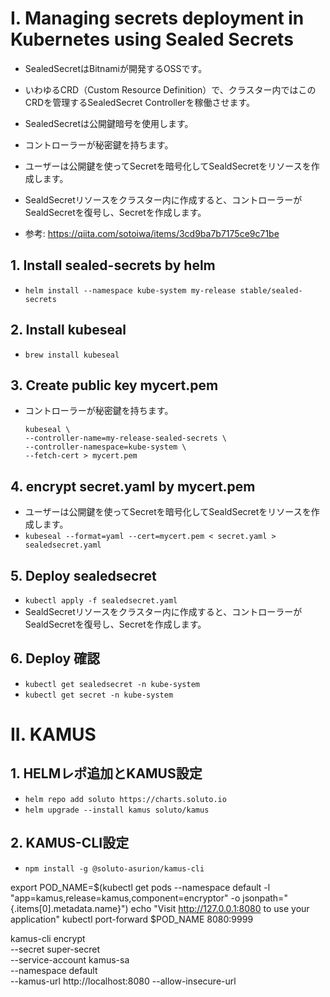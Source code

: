 # I. Managing secrets deployment in Kubernetes using Sealed Secrets
- SealedSecretはBitnamiが開発するOSSです。
- いわゆるCRD（Custom Resource Definition）で、クラスター内ではこのCRDを管理するSealedSecret Controllerを稼働させます。
- SealedSecretは公開鍵暗号を使用します。
- コントローラーが秘密鍵を持ちます。
- ユーザーは公開鍵を使ってSecretを暗号化してSealdSecretをリソースを作成します。
- SealdSecretリソースをクラスター内に作成すると、コントローラーがSealdSecretを復号し、Secretを作成します。

- 参考: https://qiita.com/sotoiwa/items/3cd9ba7b7175ce9c71be

## 1. Install sealed-secrets by helm
- `helm install --namespace kube-system my-release stable/sealed-secrets`

## 2. Install kubeseal
- `brew install kubeseal`

## 3. Create public key mycert.pem
- コントローラーが秘密鍵を持ちます。
    ```
    kubeseal \
    --controller-name=my-release-sealed-secrets \
    --controller-namespace=kube-system \
    --fetch-cert > mycert.pem
    ```

## 4. encrypt secret.yaml by mycert.pem
- ユーザーは公開鍵を使ってSecretを暗号化してSealdSecretをリソースを作成します。
- `kubeseal --format=yaml --cert=mycert.pem < secret.yaml > sealedsecret.yaml`
 
## 5. Deploy sealedsecret
- `kubectl apply -f sealedsecret.yaml`
- SealdSecretリソースをクラスター内に作成すると、コントローラーがSealdSecretを復号し、Secretを作成します。

## 6. Deploy 確認
- `kubectl get sealedsecret -n kube-system`
- `kubectl get secret -n kube-system`

# II. KAMUS
## 1. HELMレポ追加とKAMUS設定
- `helm repo add soluto https://charts.soluto.io`
- `helm upgrade --install kamus soluto/kamus`

## 2. KAMUS-CLI設定
- `npm install -g @soluto-asurion/kamus-cli`

export POD_NAME=$(kubectl get pods --namespace default -l "app=kamus,release=kamus,component=encryptor" -o jsonpath="{.items[0].metadata.name}")
echo "Visit http://127.0.0.1:8080 to use your application"
kubectl port-forward $POD_NAME 8080:9999

kamus-cli encrypt \
    --secret super-secret \
    --service-account kamus-sa \
    --namespace default \
    --kamus-url http://localhost:8080 --allow-insecure-url